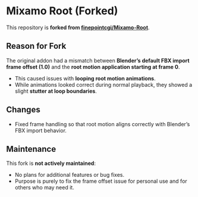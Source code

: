 # Mixamo Root (Forked)

This repository is **forked from [finepointcgi/Mixamo-Root](https://github.com/finepointcgi/Mixamo-Root)**.  

## Reason for Fork
The original addon had a mismatch between **Blender’s default FBX import frame offset (1.0)** and the **root motion application starting at frame 0**.  

- This caused issues with **looping root motion animations**.  
- While animations looked correct during normal playback, they showed a slight **stutter at loop boundaries**.  

## Changes
- Fixed frame handling so that root motion aligns correctly with Blender’s FBX import behavior.  

## Maintenance
This fork is **not actively maintained**:  
- No plans for additional features or bug fixes.  
- Purpose is purely to fix the frame offset issue for personal use and for others who may need it.  
